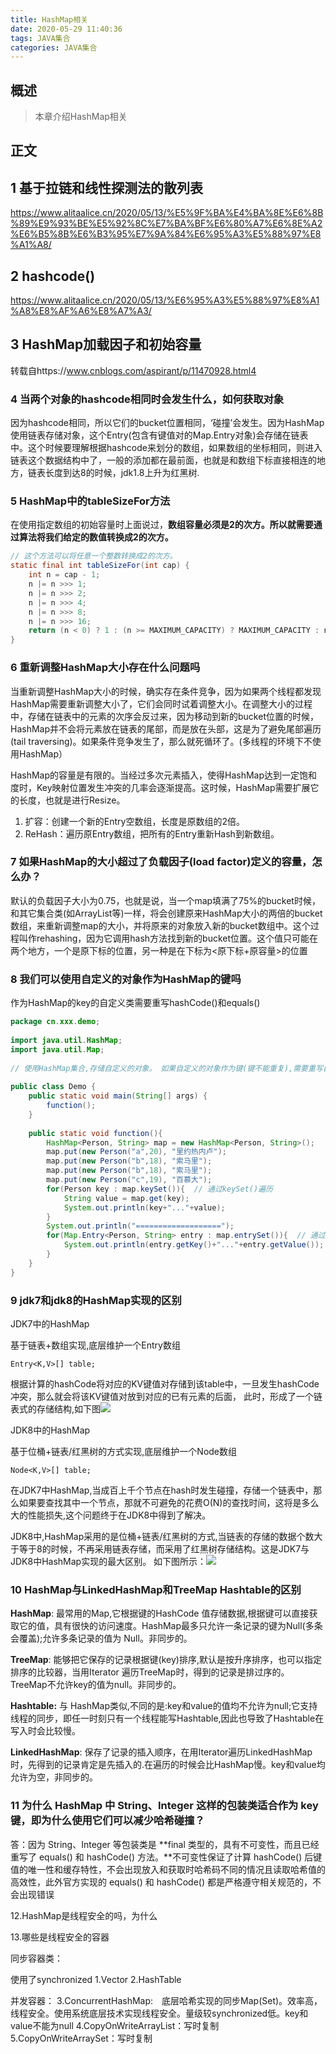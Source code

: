 ```yaml
---
title: HashMap相关
date: 2020-05-29 11:40:36
tags: JAVA集合
categories: JAVA集合
---
```


## 概述

> 本章介绍HashMap相关

<!--more-->

## 正文

## 1 基于拉链和线性探测法的散列表

https://www.alitaalice.cn/2020/05/13/%E5%9F%BA%E4%BA%8E%E6%8B%89%E9%93%BE%E5%92%8C%E7%BA%BF%E6%80%A7%E6%8E%A2%E6%B5%8B%E6%B3%95%E7%9A%84%E6%95%A3%E5%88%97%E8%A1%A8/

## 2 hashcode()

https://www.alitaalice.cn/2020/05/13/%E6%95%A3%E5%88%97%E8%A1%A8%E8%AF%A6%E8%A7%A3/

## 3 HashMap加载因子和初始容量

转载自https://www.cnblogs.com/aspirant/p/11470928.html4

### 4 当两个对象的hashcode相同时会发生什么，如何获取对象

因为hashcode相同，所以它们的bucket位置相同，‘碰撞’会发生。因为HashMap使用链表存储对象，这个Entry(包含有键值对的Map.Entry对象)会存储在链表中。这个时候要理解根据hashcode来划分的数组，如果数组的坐标相同，则进入链表这个数据结构中了，一般的添加都在最前面，也就是和数组下标直接相连的地方，链表长度到达8的时候，jdk1.8上升为红黑树.

### 5  HashMap中的tableSizeFor方法

在使用指定数组的初始容量时上面说过，**数组容量必须是2的次方。所以就需要通过算法将我们给定的数值转换成2的次方。**

```java
// 这个方法可以将任意一个整数转换成2的次方。
static final int tableSizeFor(int cap) {
    int n = cap - 1;
    n |= n >>> 1;
    n |= n >>> 2;
    n |= n >>> 4;
    n |= n >>> 8;
    n |= n >>> 16;
    return (n < 0) ? 1 : (n >= MAXIMUM_CAPACITY) ? MAXIMUM_CAPACITY : n + 1;
}
```

### 6 重新调整HashMap大小存在什么问题吗

当重新调整HashMap大小的时候，确实存在条件竞争，因为如果两个线程都发现HashMap需要重新调整大小了，它们会同时试着调整大小。在调整大小的过程中，存储在链表中的元素的次序会反过来，因为移动到新的bucket位置的时候，HashMap并不会将元素放在链表的尾部，而是放在头部，这是为了避免尾部遍历(tail traversing)。如果条件竞争发生了，那么就死循环了。(多线程的环境下不使用HashMap）

HashMap的容量是有限的。当经过多次元素插入，使得HashMap达到一定饱和度时，Key映射位置发生冲突的几率会逐渐提高。这时候，HashMap需要扩展它的长度，也就是进行Resize。

1. 扩容：创建一个新的Entry空数组，长度是原数组的2倍。
2. ReHash：遍历原Entry数组，把所有的Entry重新Hash到新数组。

### 7 如果HashMap的大小超过了负载因子(load factor)定义的容量，怎么办？

默认的负载因子大小为0.75，也就是说，当一个map填满了75%的bucket时候，和其它集合类(如ArrayList等)一样，将会创建原来HashMap大小的两倍的bucket数组，来重新调整map的大小，并将原来的对象放入新的bucket数组中。这个过程叫作rehashing，因为它调用hash方法找到新的bucket位置。这个值只可能在两个地方，一个是原下标的位置，另一种是在下标为<原下标+原容量>的位置

### 8 我们可以使用自定义的对象作为HashMap的键吗

作为HashMap的key的自定义类需要重写hashCode()和equals()

```java
package cn.xxx.demo;
 
import java.util.HashMap;
import java.util.Map;
 
// 使用HashMap集合,存储自定义的对象。 如果自定义的对象作为键(键不能重复),需要重写自定义类型的hashCode()和equals()方法。
 
public class Demo {
	public static void main(String[] args) {
		function();
	}
 
	public static void function(){
		HashMap<Person, String> map = new HashMap<Person, String>();
		map.put(new Person("a",20), "里约热内卢");
		map.put(new Person("b",18), "索马里");
		map.put(new Person("b",18), "索马里");
		map.put(new Person("c",19), "百慕大");
		for(Person key : map.keySet()){  // 通过keySet()遍历
			String value = map.get(key);
			System.out.println(key+"..."+value);
		}
		System.out.println("===================");
		for(Map.Entry<Person, String> entry : map.entrySet()){  // 通过entrySet()遍历
			System.out.println(entry.getKey()+"..."+entry.getValue());
		}
	}
}
```

### 9 jdk7和jdk8的HashMap实现的区别

JDK7中的HashMap

基于链表+数组实现,底层维护一个Entry数组

```text
Entry<K,V>[] table;
```

根据计算的hashCode将对应的KV键值对存储到该table中，一旦发生hashCode冲突，那么就会将该KV键值对放到对应的已有元素的后面， 此时，形成了一个链表式的存储结构,如下图![](https://photos.alitaalice.cn/image/20200601154028.png)

JDK8中的HashMap

基于位桶+链表/红黑树的方式实现,底层维护一个Node数组

```text
Node<K,V>[] table;
```

在JDK7中HashMap,当成百上千个节点在hash时发生碰撞，存储一个链表中，那么如果要查找其中一个节点，那就不可避免的花费O(N)的查找时间，这将是多么大的性能损失,这个问题终于在JDK8中得到了解决。

JDK8中,HashMap采用的是位桶+链表/红黑树的方式,当链表的存储的数据个数大于等于8的时候，不再采用链表存储，而采用了红黑树存储结构。这是JDK7与JDK8中HashMap实现的最大区别。 如下图所示：![](https://photos.alitaalice.cn/image/20200601154120.png)

### 10  HashMap与LinkedHashMap和TreeMap Hashtable的区别

**HashMap**: 最常用的Map,它根据键的HashCode 值存储数据,根据键可以直接获取它的值，具有很快的访问速度。HashMap最多只允许一条记录的键为Null(多条会覆盖);允许多条记录的值为 Null。非同步的。 

**TreeMap**: 能够把它保存的记录根据键(key)排序,默认是按升序排序，也可以指定排序的比较器，当用Iterator 遍历TreeMap时，得到的记录是排过序的。TreeMap不允许key的值为null。非同步的。 

**Hashtable:** 与 HashMap类似,不同的是:key和value的值均不允许为null;它支持线程的同步，即任一时刻只有一个线程能写Hashtable,因此也导致了Hashtable在写入时会比较慢。 

**LinkedHashMap**: 保存了记录的插入顺序，在用Iterator遍历LinkedHashMap时，先得到的记录肯定是先插入的.在遍历的时候会比HashMap慢。key和value均允许为空，非同步的。 

### 11 为什么 HashMap 中 String、Integer 这样的包装类适合作为 key 键，即为什么使用它们可以减少哈希碰撞？

答：因为 String、Integer 等包装类是 **final 类型的，具有不可变性，而且已经重写了 equals() 和 hashCode() 方法。**不可变性保证了计算 hashCode() 后键值的唯一性和缓存特性，不会出现放入和获取时哈希码不同的情况且读取哈希值的高效性，此外官方实现的 equals() 和 hashCode() 都是严格遵守相关规范的，不会出现错误

12.HashMap是线程安全的吗，为什么

13.哪些是线程安全的容器

同步容器类：

使用了synchronized
1.Vector
2.HashTable

并发容器：
3.ConcurrentHashMap:　底层哈希实现的同步Map(Set)。效率高，线程安全。使用系统底层技术实现线程安全。量级较synchronized低。key和value不能为null
4.CopyOnWriteArrayList：写时复制
5.CopyOnWriteArraySet：写时复制

